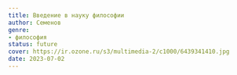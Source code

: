 ```yaml
---
title: Введение в науку философии
author: Семенов
genre:
- философия
status: future
cover: https://ir.ozone.ru/s3/multimedia-2/c1000/6439341410.jpg
date: 2023-07-02
---
```


